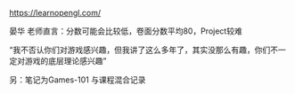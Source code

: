 https://learnopengl.com/

晏华
老师直言：分数可能会比较低，卷面分数平均80，Project较难

“我不否认你们对游戏感兴趣，但我讲了这么多年了，其实没那么有趣，你们不一定对游戏的底层理论感兴趣”

另：笔记为Games-101 与课程混合记录